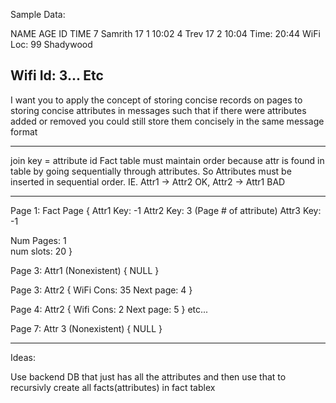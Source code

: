 Sample Data:

NAME         AGE          ID          TIME
7 Samrith    17           1           10:02
4 Trev       17           2           10:04
 Time: 20:44
 WiFi Loc: 99 Shadywood
 
 Wifi Id: 3... Etc
----------------------------------------------------------------------------------------------------------------------------

I want you to apply the concept of storing concise records on pages to storing concise attributes in messages such that if there were attributes added or removed you could still store them concisely in the same message format

----------------------------------------------------------------------------------------------------------------------------

join key = attribute id
Fact table must maintain order because attr is found in table by going sequentially through attributes. So Attributes must be inserted in sequential order. IE. Attr1 -> Attr2 OK, Attr2 -> Attr1 BAD

-----------------------------------------------------------------------------------------------------------------------------

Page 1: Fact Page
{
  Attr1 Key: -1
  Attr2 Key: 3 (Page # of attribute)
  Attr3 Key: -1

  Num Pages: 1  
  num slots: 20
}

Page 3: Attr1 (Nonexistent) 
{
 NULL
}

Page 3: Attr2 
{
 WiFi Cons: 35
 Next page: 4
}

Page 4: Attr2
{
Wifi Cons: 2
Next page: 5
} etc...

Page 7: Attr 3 (Nonexistent)
{
 NULL
}







------------------------------------------------------------------------------------------------------------------------------

Ideas:


Use backend DB that just has all the attributes and then use that to recursivly create all facts(attributes) in fact tablex














































